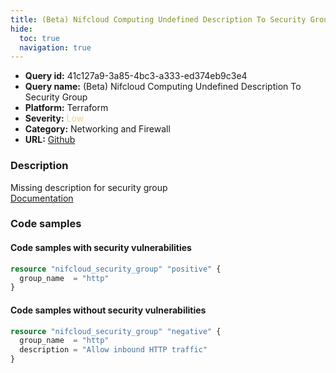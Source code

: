 ```yaml
---
title: (Beta) Nifcloud Computing Undefined Description To Security Group
hide:
  toc: true
  navigation: true
---
```


<style>
  .highlight .hll {
    background-color: #ff171742;
  }
  .md-content {
    max-width: 1100px;
    margin: 0 auto;
  }
</style>

-   **Query id:** 41c127a9-3a85-4bc3-a333-ed374eb9c3e4
-   **Query name:** (Beta) Nifcloud Computing Undefined Description To Security Group
-   **Platform:** Terraform
-   **Severity:** <span style="color:#edd57e">Low</span>
-   **Category:** Networking and Firewall
-   **URL:** [Github](https://github.com/Checkmarx/kics/tree/master/assets/queries/terraform/nifcloud/computing_security_group_description_undefined)

### Description
Missing description for security group<br>
[Documentation](https://registry.terraform.io/providers/nifcloud/nifcloud/latest/docs/resources/security_group#description)

### Code samples
#### Code samples with security vulnerabilities
```tf title="Positive test num. 1 - tf file" hl_lines="1"
resource "nifcloud_security_group" "positive" {
  group_name  = "http"
}

```


#### Code samples without security vulnerabilities
```tf title="Negative test num. 1 - tf file"
resource "nifcloud_security_group" "negative" {
  group_name  = "http"
  description = "Allow inbound HTTP traffic"
}

```
